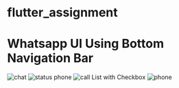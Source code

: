 # flutter_assignment
# Whatsapp UI Using Bottom Navigation Bar
![chat](https://user-images.githubusercontent.com/113658115/199812958-47b8f2d7-6379-43e8-938c-161509102bc0.jpg)
![status phone](https://user-images.githubusercontent.com/113658115/199812972-f0bef980-fd1b-4112-82fb-1b7cb0cb6cab.jpg)
![call](https://user-images.githubusercontent.com/113658115/199812982-c0cd5d42-fcf5-46aa-abb2-f68e80b17a0e.jpg)
List with Checkbox 
![phone](https://user-images.githubusercontent.com/113658115/201395783-339e583c-a3d8-407f-9efb-fd7f68a77e2d.jpg)
